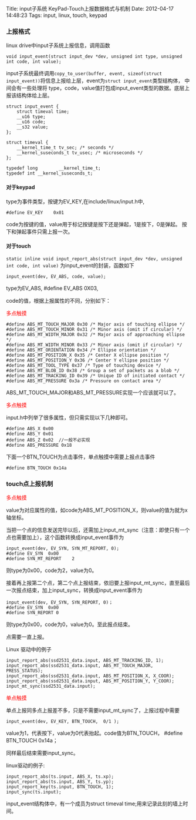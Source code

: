 Title: input子系统 KeyPad-Touch上报数据格式与机制
Date: 2012-04-17 14:48:23
Tags: input, linux, touch, keypad

### 上报格式
linux drive中input子系统上报信息，调用函数

    void input_event(struct input_dev *dev, unsigned int type, unsigned int code, int value);

input子系统最终调用`copy_to_user(buffer, event, sizeof(struct input_event))`将信息上报给上层，event为`struct input_event`类型结构体， 中间会有一些处理将 type，code，value值打包成input_event类型的数据。底层上报该结构体给上层。
    
    struct input_event {
        struct timeval time;
        __u16 type;
        __u16 code;
        __s32 value;
    };
    
    struct timeval {
        __kernel_time_t tv_sec; /* seconds */
        __kernel_suseconds_t tv_usec; /* microseconds */
    };
    
    typedef long        __kernel_time_t;
    typedef int __kernel_suseconds_t;

#### 对于keypad

type为事件类型，按键为EV_KEY,在include/linux/input.h中,

    #define EV_KEY    0x01

code为按键的值，value用于标记按键是按下还是弹起，1是按下，0是弹起。
按下和弹起事件只需上报一次。

#### 对于touch
`static inline void input_report_abs(struct input_dev *dev, unsigned int code, int value)`  为input_event的封装，函数如下

    input_event(dev, EV_ABS, code, value);

type为EV_ABS,  #define EV_ABS   0X03,

code的值，根据上报属性的不同，分别如下：

<font color=red>多点触摸</font>

    #define ABS_MT_TOUCH_MAJOR 0x30 /* Major axis of touching ellipse */
    #define ABS_MT_TOUCH_MINOR 0x31 /* Minor axis (omit if circular) */
    #define ABS_MT_WIDTH_MAJOR 0x32 /* Major axis of approaching ellipse */
    #define ABS_MT_WIDTH_MINOR 0x33 /* Minor axis (omit if circular) */
    #define ABS_MT_ORIENTATION 0x34 /* Ellipse orientation */
    #define ABS_MT_POSITION_X 0x35 /* Center X ellipse position */
    #define ABS_MT_POSITION_Y 0x36 /* Center Y ellipse position */
    #define ABS_MT_TOOL_TYPE 0x37 /* Type of touching device */
    #define ABS_MT_BLOB_ID 0x38 /* Group a set of packets as a blob */
    #define ABS_MT_TRACKING_ID 0x39 /* Unique ID of initiated contact */
    #define ABS_MT_PRESSURE 0x3a /* Pressure on contact area */

ABS_MT_TOUCH_MAJOR和ABS_MT_PRESSURE实现一个应该就可以了。

<font color=red>多点触摸</font>

input.h中列举了很多属性，但只需实现以下几种即可。

    #define ABS_X 0x00
    #define ABS_Y 0x01
    #define ABS_Z 0x02  //一般不必实现
    #define ABS_PRESSURE 0x18

下面一个BTN_TOUCH为点击事件，单点触摸中需要上报点击事件

    #define BTN_TOUCH 0x14a

### touch点上报机制
<font color=red>多点触摸</font>

value为对应属性的值，如code为ABS_MT_POSITION_X，则value的值为就为x轴坐标。

当把一个点的信息发送完毕以后，还需加上input_mt_sync（注意：即使只有一个点也需要加上），这个函数转换成input_event事件为

    input_event(dev, EV_SYN, SYN_MT_REPORT, 0);
    #define EV_SYN  0x00
    #define SYN_MT_REPORT    2

则type为0x00，code为2，value为0。

接着再上报第二个点，第二个点上报结束，依旧要上报input_mt_sync，直至最后一次报点结束，加上input_sync，转换成input_event事件为

    input_event(dev, EV_SYN, SYN_REPORT, 0)；
    #define EV_SYN  0x00
    #define SYN_REPORT 0

则type为0x00，code为0，value为0。至此报点结束。

点需要一直上报。

Linux 驱动中的例子

    input_report_abs(ssd2531_data.input, ABS_MT_TRACKING_ID, 1);
    input_report_abs(ssd2531_data.input, ABS_MT_TOUCH_MAJOR, PRESS_STATUS);
    input_report_abs(ssd2531_data.input, ABS_MT_POSITION_X, X_COOR);
    input_report_abs(ssd2531_data.input, ABS_MT_POSITION_Y, Y_COOR);
    input_mt_sync(ssd2531_data.input);

<font color=red>单点触摸</font>

单点上报同多点上报差不多，只是不需要input_mt_sync了，上报过程中需要

    input_event(dev, EV_KEY, BTN_TOUCH,  0/1 );

value为1，代表按下，value为0代表抬起。code值为BTN_TOUCH，  #define BTN_TOUCH 0x14a；

同样最后结束需要input_sync。

linux驱动的例子:

    input_report_abs(ts.input, ABS_X, ts.xp);
    input_report_abs(ts.input, ABS_Y, ts.yp);
    input_report_key(ts.input, BTN_TOUCH, 1);
    input_sync(ts.input);

input_event结构体中，有一个成员为struct timeval time;用来记录此刻的墙上时间。
